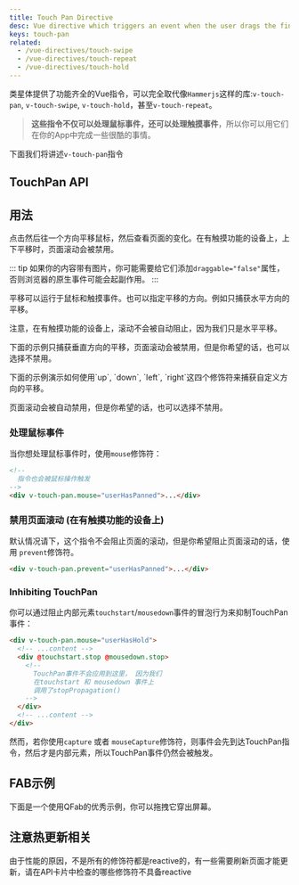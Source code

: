 ```yaml
---
title: Touch Pan Directive
desc: Vue directive which triggers an event when the user drags the finger or mouse on a component or element.
keys: touch-pan
related:
  - /vue-directives/touch-swipe
  - /vue-directives/touch-repeat
  - /vue-directives/touch-hold
---
```


类星体提供了功能齐全的Vue指令，可以完全取代像`Hammerjs`这样的库:`v-touch-pan`, `v-touch-swipe`, `v-touch-hold`，甚至`v-touch-repeat`。

> **这些指令不仅可以处理鼠标事件，还可以处理触摸事件**，所以你可以用它们在你的App中完成一些很酷的事情。

下面我们将讲述`v-touch-pan`指令

## TouchPan API

<doc-api file="TouchPan" />

## 用法
点击然后往一个方向平移鼠标，然后查看页面的变化。在有触摸功能的设备上，上下平移时，页面滚动会被禁用。

::: tip
如果你的内容带有图片，你可能需要给它们添加`draggable="false"`属性，否则浏览器的原生事件可能会起副作用。
:::

<doc-example title="任意方向" file="TouchPan/Basic" />

平移可以运行于鼠标和触摸事件。也可以指定平移的方向。例如只捕获水平方向的平移。

注意，在有触摸功能的设备上，滚动不会被自动阻止，因为我们只是水平平移。


<doc-example title="水平方向" file="TouchPan/Horizontal" />

下面的示例只捕获垂直方向的平移，页面滚动会被禁用，但是你希望的话，也可以选择不禁用。

<doc-example title="垂直方向" file="TouchPan/Vertical" />
下面的示例演示如何使用`up`, `down`, `left`, `right`这四个修饰符来捕获自定义方向的平移。

页面滚动会被自动禁用，但是你希望的话，也可以选择不禁用。


<doc-example title="Custom directions" file="TouchPan/Custom" />

### 处理鼠标事件
当你想处理鼠标事件时，使用`mouse`修饰符：

```html
<!--
  指令也会被鼠标操作触发
-->
<div v-touch-pan.mouse="userHasPanned">...</div>
```

### 禁用页面滚动 (在有触摸功能的设备上)
默认情况请下，这个指令不会阻止页面的滚动，但是你希望阻止页面滚动的话，使用 `prevent`修饰符。

```html
<div v-touch-pan.prevent="userHasPanned">...</div>
```

### Inhibiting TouchPan
你可以通过阻止内部元素`touchstart`/`mousedown`事件的冒泡行为来抑制TouchPan事件：

```html
<div v-touch-pan.mouse="userHasHold">
  <!-- ...content -->
  <div @touchstart.stop @mousedown.stop>
    <!--
      TouchPan事件不会应用到这里， 因为我们
      在touchstart 和 mousedown 事件上
      调用了stopPropagation()
    -->
  </div>
  <!-- ...content -->
</div>
```
然而，若你使用`capture` 或者 `mouseCapture`修饰符，则事件会先到达TouchPan指令，然后才是内部元素，所以TouchPan事件仍然会被触发。

## FAB示例

下面是一个使用QFab的优秀示例，你可以拖拽它穿出屏幕。

<doc-example title="Draggable" file="QFab/Draggable" />

## 注意热更新相关
由于性能的原因，不是所有的修饰符都是reactive的，有一些需要刷新页面才能更新，请在API卡片中检查的哪些修饰符不具备reactive
